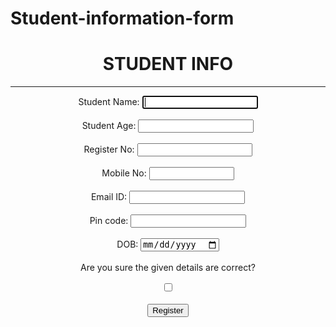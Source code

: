 # Student-information-form




<html>
<head>
<style>
h1
</style>
</head>
<body>
<table>
<center>
<h1> STUDENT INFO </h1>
<p style="text-decoration:blue;">
    </p>
<hr/>
<form id="form1" autocomplete="off" action="Register.java" method="GET">
   
Student Name:
<input type="text" name="t1" autofocus required />
<br/> <br/>
Student Age:
<input type="number" min="18" name="t2"/>
<br/> <br/>
Register No:
<input type="number" min="20" max="100000000000000000" name="t3"/>
<br/> <br/>
Mobile No:
<input type="number" min="20" max="100000000000" name="t4"/>
<br/> <br/>
Email ID:
<input type="email" name="t5"/>
<br/> <br/>
Pin code:
<input type="text" name="t6" pattern="\d{6}"/>
<br/> <br/>
 DOB:
<input type="date" name="t7" />
<br/> <br/>
Are you sure the given details are correct?

<input form="form1" type="checkbox" name="ck1" value="yes" /><br/><br/>
<input type="submit" value="Register"/>
</form><br/>
</center>
</body>
</html>
